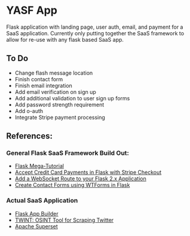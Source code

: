 # YASF App
Flask application with landing page, user auth, email, and payment for a SaaS application. Currently only putting together the SaaS framework to allow for re-use with any flask based SaaS app.

## To Do
- Change flash message location
- Finish contact form
- Finish email integration
- Add email verification on sign up
- Add additional validation to user sign up forms
- Add password strength requirement
- Add o-auth
- Integrate Stripe payment processing

## References:

### General Flask SaaS Framework Build Out:
- [Flask Mega-Tutorial](https://blog.miguelgrinberg.com/post/the-flask-mega-tutorial-part-i-hello-world)
- [Accept Credit Card Payments in Flask with Stripe Checkout](https://blog.miguelgrinberg.com/post/accept-credit-card-payments-in-flask-with-stripe-checkout)
- [Add a WebSocket Route to your Flask 2.x Application](https://blog.miguelgrinberg.com/post/add-a-websocket-route-to-your-flask-2-x-application)
- [Create Contact Forms using WTForms in Flask](https://www.geeksforgeeks.org/create-contact-us-using-wtforms-in-flask/)

### Actual SaaS Application
- [Flask App Builder](https://github.com/dpgaspar/Flask-AppBuilder)
- [TWINT: OSINT Tool for Scraping Twitter](https://github.com/twintproject/twint)
- [Apache Superset](https://github.com/apache/superset)